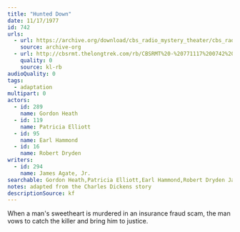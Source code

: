 ```yaml
---
title: "Hunted Down"
date: 11/17/1977
id: 742
urls: 
  - url: https://archive.org/download/cbs_radio_mystery_theater/cbs_radio_mystery_theater-0701-0750.zip/cbs_radio_mystery_theater-0701-0750%2Fcbsrmt_0742_hunted_down.mp3
    source: archive-org
  - url: http://cbsrmt.thelongtrek.com/rb/CBSRMT%20-%20771117%200742%20Hunted%20Down_WLNH-FM_rb.mp3
    quality: 0
    source: kl-rb
audioQuality: 0
tags: 
  - adaptation
multipart: 0
actors:  
  - id: 289
    name: Gordon Heath  
  - id: 119
    name: Patricia Elliott  
  - id: 95
    name: Earl Hammond  
  - id: 16
    name: Robert Dryden
writers:  
  - id: 294
    name: James Agate, Jr.
searchable: Gordon Heath,Patricia Elliott,Earl Hammond,Robert Dryden James Agate, Jr.
notes: adapted from the Charles Dickens story
descriptionSource: kf
---
```

When a man's sweetheart is murdered in an insurance fraud scam, the man vows to catch the killer and bring him to justice.